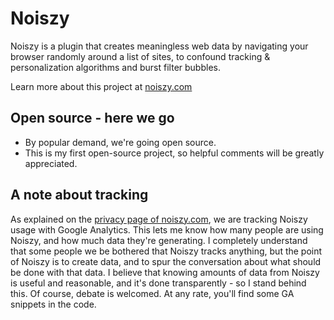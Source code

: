 # Noiszy


Noiszy is a plugin that creates meaningless web data by navigating your browser randomly around a list of sites, to confound tracking & personalization algorithms and burst filter bubbles.

Learn more about this project at [noiszy.com](https://noiszy.com/)

## Open source - here we go

  - By popular demand, we're going open source.
  - This is my first open-source project, so helpful comments will be greatly appreciated.

## A note about tracking
As explained on the [privacy page of noiszy.com](https://noiszy.com/privacy/), we are tracking Noiszy usage with Google Analytics.  This lets me know how many people are using Noiszy, and how much data they're generating.  I completely understand that some people we be bothered that Noiszy tracks anything, but the point of Noiszy is to create data, and to spur the conversation about what should be done with that data.  I believe that knowing amounts of data from Noiszy is useful and reasonable, and it's done transparently - so I stand behind this.  Of course, debate is welcomed.  At any rate, you'll find some GA snippets in the code.
